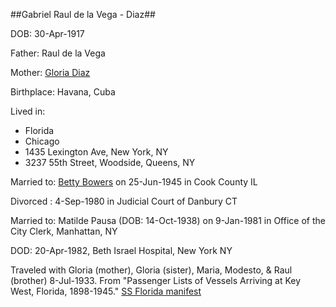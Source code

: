 ##Gabriel Raul de la Vega - Diaz##

DOB: 30-Apr-1917

Father: Raul de la Vega

Mother: [Gloria Diaz](./Gloria-Diaz.html)

Birthplace: Havana, Cuba

Lived in:

* Florida
* Chicago
* 1435 Lexington Ave, New York, NY
* 3237 55th Street, Woodside, Queens, NY

Married to: [Betty Bowers](./Betty-Louise-Bowers.html) on 25-Jun-1945 in Cook County IL

Divorced : 4-Sep-1980 in Judicial Court of Danbury CT

Married to: Matilde Pausa (DOB: 14-Oct-1938) on 9-Jan-1981 in Office of the City Clerk, Manhattan, NY


DOD: 20-Apr-1982, Beth Israel Hospital, New York NY


Traveled with Gloria (mother), Gloria (sister), Maria, Modesto, & Raul (brother) 
8-Jul-1933. From "Passenger Lists of Vessels Arriving at Key West, Florida, 1898-1945." [SS Florida manifest](https://familysearch.org/pal:/MM9.3.1/TH-1942-32559-7105-64?cc=1916042)






